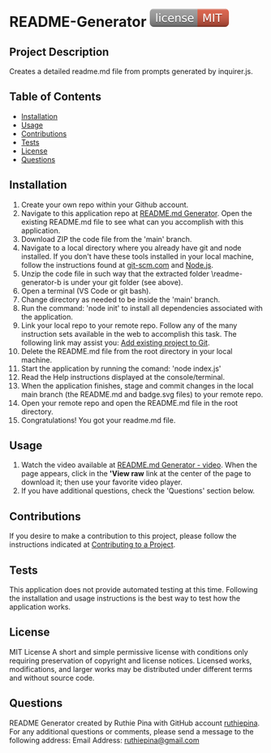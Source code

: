 # README-Generator ![](assets/images/badge.svg)

## Project Description

Creates a detailed readme.md file from prompts generated by inquirer.js.

## Table of Contents

-  [Installation](#installation)
-  [Usage](#usage)
-  [Contributions](#contributions)
-  [Tests](#tests)
-  [License](#license)
-  [Questions](#questions)

## Installation

1. Create your own repo within your Github account.
2. Navigate to this application repo at [README.md Generator](https://github.com/ruhiepina/README-Generator). Open the existing README.md file
   to see what can you accomplish with this application.
3. Download ZIP the code file from the 'main' branch.
4. Navigate to a local directory where you already have git and node installed. If you don't have these tools installed in your local
   machine, follow the instructions found at [git-scm.com](https://git-scm.com/) and [Node.js](https://nodejs.org/en).
5. Unzip the code file in such way that the extracted folder \readme-generator-b is under your git folder (see above).
6. Open a terminal (VS Code or git bash).
7. Change directory as needed to be inside the 'main' branch.
8. Run the command: 'node init' to install all dependencies associated with the application.
9. Link your local repo to your remote repo. Follow any of the many instruction sets available in the web to accomplish this task. The
   following link may assist you: [Add existing project to Git](https://gist.github.com/alexpchin/102854243cd066f8b88e).
10.   Delete the README.md file from the root directory in your local machine.
11.   Start the application by running the comand: 'node index.js'
12.   Read the Help instructions displayed at the console/terminal.
13.   When the application finishes, stage and commit changes in the local main branch (the README.md and badge.svg files) to your remote
      repo.
14.   Open your remote repo and open the README.md file in the root directory.
15.   Congratulations! You got your readme.md file.

## Usage

1. Watch the video available at [README.md Generator - video](https://drive.google.com/file/d/1uVMIjnWFsl_zuQOc8Lc7JGekadJz_vNw/view). When
   the page appears, click in the **'View raw** link at the center of the page to download it; then use your favorite video player.
2. If you have additional questions, check the 'Questions' section below.

## Contributions

If you desire to make a contribution to this project, please follow the instructions indicated at
[Contributing to a Project](https://docs.github.com/en/get-started/exploring-projects-on-github/contributing-to-a-project).

## Tests

This application does not provide automated testing at this time. Following the installation and usage instructions is the best way to test
how the application works.

## License

MIT License A short and simple permissive license with conditions only requiring preservation of copyright and license notices. Licensed
works, modifications, and larger works may be distributed under different terms and without source code.

## Questions

README Generator created by Ruthie Pina with GitHub account [ruthiepina](https://github.com/ruthiepina). For any additional questions or
comments, please send a message to the following address: Email Address: <ruthiepina@gmail.com>
